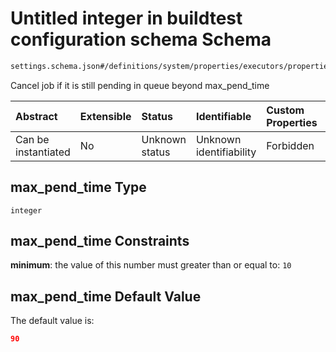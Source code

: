 # Untitled integer in buildtest configuration schema Schema

```txt
settings.schema.json#/definitions/system/properties/executors/properties/defaults/properties/max_pend_time
```

Cancel job if it is still pending in queue beyond max_pend_time

| Abstract            | Extensible | Status         | Identifiable            | Custom Properties | Additional Properties | Access Restrictions | Defined In                                                                  |
| :------------------ | :--------- | :------------- | :---------------------- | :---------------- | :-------------------- | :------------------ | :-------------------------------------------------------------------------- |
| Can be instantiated | No         | Unknown status | Unknown identifiability | Forbidden         | Allowed               | none                | [settings.schema.json*](../out/settings.schema.json "open original schema") |

## max_pend_time Type

`integer`

## max_pend_time Constraints

**minimum**: the value of this number must greater than or equal to: `10`

## max_pend_time Default Value

The default value is:

```json
90
```

